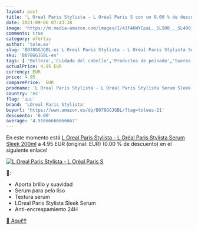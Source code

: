 ```yaml
---
layout: post
title: 'L Oreal Paris Stylista - L Oréal Paris S con un 0.00 % de descuento'
date: 2021-09-06 07:43:38
image: 'https://m.media-amazon.com/images/I/41f46WYCpaL._SL500_._SL400_.jpg'
comments: true
category: ofertas
author: 'tole.es'
slug: 'B078GGJGBL-es L Oreal Paris Stylista - L Oréal Paris Stylista Serum...'
sku: 'B078GGJGBL-es'
tags: [ 'Belleza','Cuidado del cabello','Productos de peinado','Sueros de pelo','loreal paris stylista','oréal', ]
actualPrice: 4.95 EUR
currency: EUR
price: 4.95
comparePrice:  EUR
prodname: 'L Oreal Paris Stylista - L Oréal Paris Stylista Serum Sleek 200ml'
country: 'es'
flag: '🇪🇸'
brand: 'LOreal Paris Stylista'
buyurl: 'https://www.amazon.es/dp/B078GGJGBL/?tag=tolees-21'
descuento: '0.00'
average: '4.51666666666667'
---
```


En este momento está [L Oreal Paris Stylista - L Oréal Paris Stylista Serum Sleek 200ml](https://www.amazon.es/dp/B078GGJGBL/?tag=tolees-21) a 4.95 EUR (original:  EUR) (0.00 %  de descuento) en el siguiente enlace!

[![L Oreal Paris Stylista - L Oréal Paris S](https://m.media-amazon.com/images/I/41f46WYCpaL._SL500_._SL400_.jpg)](https://www.amazon.es/dp/B078GGJGBL/?tag=tolees-21)

🔎:

- Aporta brillo y suavidad
- Serum para pelo liso
- Textura serum
- LOreal Paris Stylista Sleek Serum
- Anti-encrespamiento 24H

[🛒 Aquí!!!](https://www.amazon.es/dp/B078GGJGBL/?tag=tolees-21)
